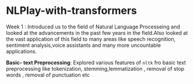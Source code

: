 # NLPlay-with-transformers

Week 1 :
Introduced us  to the field of Natural Language Processeing and looked at the  advancements in the past few years in the field.Also looked at the vast application of this field to many areas like speech recognition, sentiment analysis,voice assistants and many more uncountable applications.

**Basic- text Preprocessing**:
Explored various features of ```nltk``` fro basic text preprocessing like tokenization, stemming,lemmatization , removal of stop words , removal of punctuation etc 
